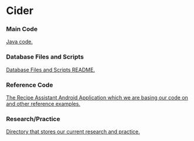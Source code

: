 # Cider

### Main Code
[Java code.](CS3398-Cider-S2017/RecipeAssistant/app/src/main/java/com/example/recipeassistant/MainActivity.java)

### Database Files and Scripts
[Database Files and Scripts README.](./Database/README.md)

### Reference Code
[The Recipe Assistant Android Application which we are basing our code on and other reference examples.](./Reference_Code/README.md)

### Research/Practice
[Directory that stores our current research and practice.](./Research_and_Practice/README.md)
